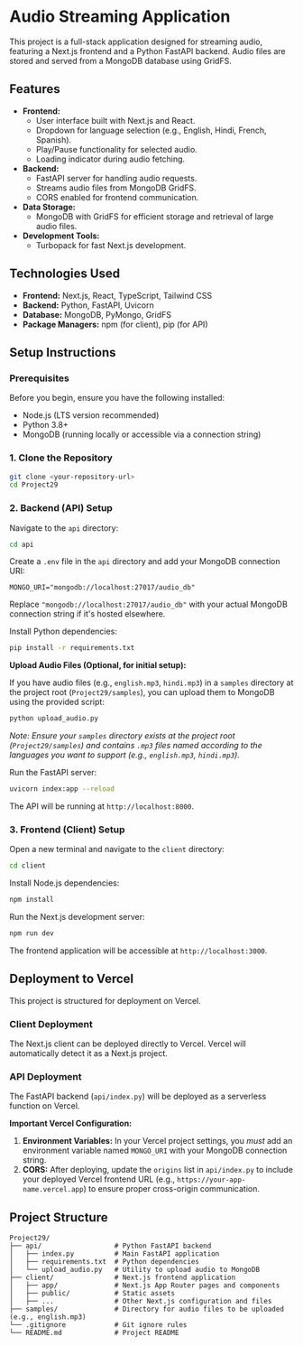 # Audio Streaming Application

This project is a full-stack application designed for streaming audio, featuring a Next.js frontend and a Python FastAPI backend. Audio files are stored and served from a MongoDB database using GridFS.

## Features

*   **Frontend:**
    *   User interface built with Next.js and React.
    *   Dropdown for language selection (e.g., English, Hindi, French, Spanish).
    *   Play/Pause functionality for selected audio.
    *   Loading indicator during audio fetching.
*   **Backend:**
    *   FastAPI server for handling audio requests.
    *   Streams audio files from MongoDB GridFS.
    *   CORS enabled for frontend communication.
*   **Data Storage:**
    *   MongoDB with GridFS for efficient storage and retrieval of large audio files.
*   **Development Tools:**
    *   Turbopack for fast Next.js development.

## Technologies Used

*   **Frontend:** Next.js, React, TypeScript, Tailwind CSS
*   **Backend:** Python, FastAPI, Uvicorn
*   **Database:** MongoDB, PyMongo, GridFS
*   **Package Managers:** npm (for client), pip (for API)

## Setup Instructions

### Prerequisites

Before you begin, ensure you have the following installed:

*   Node.js (LTS version recommended)
*   Python 3.8+
*   MongoDB (running locally or accessible via a connection string)

### 1. Clone the Repository

```bash
git clone <your-repository-url>
cd Project29
```

### 2. Backend (API) Setup

Navigate to the `api` directory:

```bash
cd api
```

Create a `.env` file in the `api` directory and add your MongoDB connection URI:

```
MONGO_URI="mongodb://localhost:27017/audio_db"
```
Replace `"mongodb://localhost:27017/audio_db"` with your actual MongoDB connection string if it's hosted elsewhere.

Install Python dependencies:

```bash
pip install -r requirements.txt
```

**Upload Audio Files (Optional, for initial setup):**

If you have audio files (e.g., `english.mp3`, `hindi.mp3`) in a `samples` directory at the project root (`Project29/samples`), you can upload them to MongoDB using the provided script:

```bash
python upload_audio.py
```
*Note: Ensure your `samples` directory exists at the project root (`Project29/samples`) and contains `.mp3` files named according to the languages you want to support (e.g., `english.mp3`, `hindi.mp3`).*

Run the FastAPI server:

```bash
uvicorn index:app --reload
```
The API will be running at `http://localhost:8000`.

### 3. Frontend (Client) Setup

Open a new terminal and navigate to the `client` directory:

```bash
cd client
```

Install Node.js dependencies:

```bash
npm install
```

Run the Next.js development server:

```bash
npm run dev
```
The frontend application will be accessible at `http://localhost:3000`.

## Deployment to Vercel

This project is structured for deployment on Vercel.

### Client Deployment

The Next.js client can be deployed directly to Vercel. Vercel will automatically detect it as a Next.js project.

### API Deployment

The FastAPI backend (`api/index.py`) will be deployed as a serverless function on Vercel.

**Important Vercel Configuration:**

1.  **Environment Variables:** In your Vercel project settings, you *must* add an environment variable named `MONGO_URI` with your MongoDB connection string.
2.  **CORS:** After deploying, update the `origins` list in `api/index.py` to include your deployed Vercel frontend URL (e.g., `https://your-app-name.vercel.app`) to ensure proper cross-origin communication.

## Project Structure

```
Project29/
├── api/                  # Python FastAPI backend
│   ├── index.py          # Main FastAPI application
│   ├── requirements.txt  # Python dependencies
│   └── upload_audio.py   # Utility to upload audio to MongoDB
├── client/               # Next.js frontend application
│   ├── app/              # Next.js App Router pages and components
│   ├── public/           # Static assets
│   ├── ...               # Other Next.js configuration and files
├── samples/              # Directory for audio files to be uploaded (e.g., english.mp3)
└── .gitignore            # Git ignore rules
└── README.md             # Project README
```